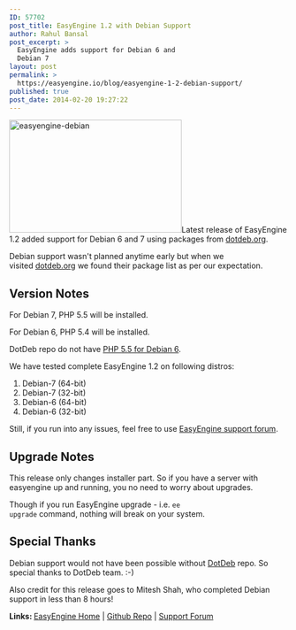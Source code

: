 ```yaml
---
ID: 57702
post_title: EasyEngine 1.2 with Debian Support
author: Rahul Bansal
post_excerpt: >
  EasyEngine adds support for Debian 6 and
  Debian 7
layout: post
permalink: >
  https://easyengine.io/blog/easyengine-1-2-debian-support/
published: true
post_date: 2014-02-20 19:27:22
---
```

<a href="https://easyengine.io/wp-content/uploads/2014/02/easyengine-debian1.jpg"><img class="alignright  wp-image-57730" alt="easyengine-debian" src="https://easyengine.io/wp-content/uploads/2014/02/easyengine-debian1.jpg" width="312" height="204" /></a>Latest release of EasyEngine 1.2 added support for Debian 6 and 7 using packages from <a href="http://www.dotdeb.org/">dotdeb.org</a>.

Debian support wasn't planned anytime early but when we visited <a href="http://www.dotdeb.org/">dotdeb.org</a> we found their package list as per our expectation.
<h2>Version Notes</h2>
For Debian 7, PHP 5.5 will be installed.

For Debian 6, PHP 5.4 will be installed.

DotDeb repo do not have <a href="http://www.dotdeb.org/instructions/">PHP 5.5 for Debian 6</a>.

We have tested complete EasyEngine 1.2 on following distros:
<ol>
	<li>Debian-7 (64-bit)</li>
	<li>Debian-7 (32-bit)</li>
	<li>Debian-6 (64-bit)</li>
	<li>Debian-6 (32-bit)</li>
</ol>
Still, if you run into any issues, feel free to use <a href="https://easyengine.io/support/forum/easyengine/">EasyEngine support forum</a>.
<h2>Upgrade Notes</h2>
This release only changes installer part. So if you have a server with easyengine up and running, you no need to worry about upgrades.

Though if you run EasyEngine upgrade - i.e. <code>ee upgrade</code> command, nothing will break on your system.
<h2>Special Thanks</h2>
Debian support would not have been possible without <a href="http://www.dotdeb.org/">DotDeb</a> repo. So special thanks to DotDeb team. :-)

Also credit for this release goes to Mitesh Shah, who completed Debian support in less than 8 hours!

<strong>Links: </strong><a href="http://rtcamp.com/easyengine">EasyEngine Home</a> | <a href="https://github.com/rtCamp/easyengine">Github Repo</a> | <a href="https://easyengine.io/support/forum/easyengine/">Support Forum</a>